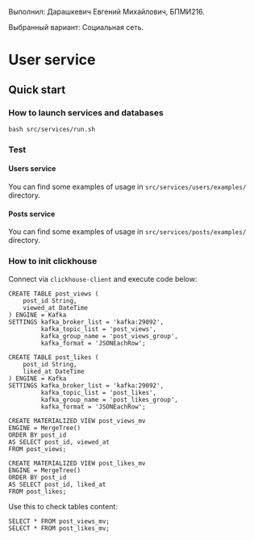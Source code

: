 Выполнил: Дарашкевич Евгений Михайлович, БПМИ216.

Выбранный вариант: Социальная сеть.

# User service

## Quick start

### How to launch services and databases

```
bash src/services/run.sh
```

### Test

#### Users service

You can find some examples of usage in `src/services/users/examples/` directory.

#### Posts service

You can find some examples of usage in `src/services/posts/examples/` directory.

### How to init clickhouse

Connect via `clickhouse-client` and execute code below:
```
CREATE TABLE post_views (
    post_id String,
    viewed_at DateTime
) ENGINE = Kafka
SETTINGS kafka_broker_list = 'kafka:29092',
         kafka_topic_list = 'post_views',
         kafka_group_name = 'post_views_group',
         kafka_format = 'JSONEachRow';

CREATE TABLE post_likes (
    post_id String,
    liked_at DateTime
) ENGINE = Kafka
SETTINGS kafka_broker_list = 'kafka:29092',
         kafka_topic_list = 'post_likes',
         kafka_group_name = 'post_likes_group',
         kafka_format = 'JSONEachRow';

CREATE MATERIALIZED VIEW post_views_mv
ENGINE = MergeTree()
ORDER BY post_id
AS SELECT post_id, viewed_at
FROM post_views;

CREATE MATERIALIZED VIEW post_likes_mv
ENGINE = MergeTree()
ORDER BY post_id
AS SELECT post_id, liked_at
FROM post_likes;
```

Use this to check tables content:
```
SELECT * FROM post_views_mv;
SELECT * FROM post_likes_mv;
```
